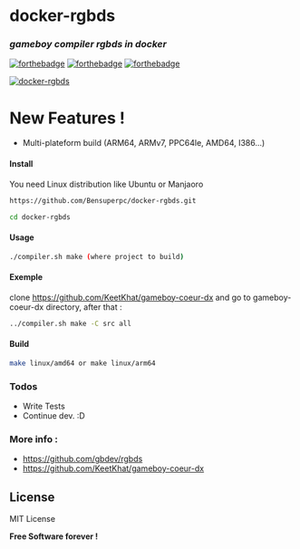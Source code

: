 # docker-rgbds

### _gameboy compiler rgbds in docker_
 [![forthebadge](https://forthebadge.com/images/badges/built-with-love.svg)](https://forthebadge.com) [![forthebadge](https://forthebadge.com/images/badges/powered-by-jeffs-keyboard.svg)](https://forthebadge.com) [![forthebadge](https://forthebadge.com/images/badges/contains-cat-gifs.svg)](https://forthebadge.com)

[![docker-rgbds](https://github.com/Bensuperpc/docker-rgbds/actions/workflows/main.yml/badge.svg)](https://github.com/Bensuperpc/docker-rgbds/actions/workflows/main.yml)

# New Features !

  - Multi-plateform build (ARM64, ARMv7, PPC64le, AMD64, I386...)

#### Install
You need Linux distribution like Ubuntu or Manjaoro

```sh
https://github.com/Bensuperpc/docker-rgbds.git
```
```sh
cd docker-rgbds
```
#### Usage

```sh
./compiler.sh make (where project to build)
```
#### Exemple
clone https://github.com/KeetKhat/gameboy-coeur-dx and go to gameboy-coeur-dx directory, after that :
```sh
../compiler.sh make -C src all
```


#### Build
```sh
make linux/amd64 or make linux/arm64
```

### Todos

 - Write Tests
 - Continue dev. :D

### More info : 
- https://github.com/gbdev/rgbds
- https://github.com/KeetKhat/gameboy-coeur-dx

License
----

MIT License


**Free Software forever !**
